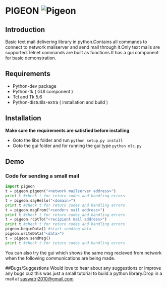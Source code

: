 # PIGEON ![](http://www.ju2framboise.com/wp-content/uploads/2013/10/pigeon-voyageur.png "Pigeon")

## Introduction
Basic text mail delivering library in python.Contains all commands to connect to network mailserver and send mail through it.Only text mails are supported.Telnet commands are built as functions.It has a gui component for basic demonstration.

## Requirements
* Python-dev package
* Python-tk ( GUI component )
* Tcl and Tk 5.6
* Python-distutils-extra ( installation and build )

## Installation 
__Make sure the requirements are satisfied before installing__
* Goto the libs folder and run `python setup.py install`
* Goto the gui folder and for running the gui type `python mlc.py`

## Demo 

### Code for sending a small mail
```python
import pigeon
t = pigeon.pigeon("<network mailserver address>")
print t #check t for return codes and handling errors
t = pigeon.sayHello("<domain>")
print t #check t for return codes and handling errors
t = pigeon.msgFrom("<senders mail address>")
print t #check t for return codes and handling errors
t = pigeon.rcptTo("<recipient mail address>")
print t #check t for return codes and handling errors
pigeon.beginData() #start sending data
pigeon.writeData("<data>") 
t = pigeon.sendMsg()
print t #check t for return codes and handling errors
```

You can also try the gui which shows the same msg recieved from network when the following communications are being made.

##Bugs/Suggestions
Would love to hear about any suggestions or improve any bugs cuz this was just a small tutorial to build a python library.Drop in a mail at saswatrj2010@gmail.com



